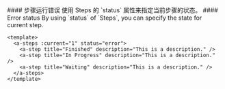 <cn>
#### 步骤运行错误
使用 Steps 的 `status` 属性来指定当前步骤的状态。
</cn>

<us>
#### Error status
By using `status` of `Steps`, you can specify the state for current step.
</us>

```tpl
<template>
  <a-steps :current="1" status="error">
    <a-step title="Finished" description="This is a description." />
    <a-step title="In Progress" description="This is a description." />
    <a-step title="Waiting" description="This is a description." />
  </a-steps>
</template>
```
